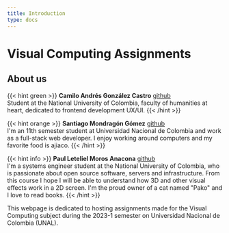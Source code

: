 ```yaml
---
title: Introduction
type: docs
---
```


# **Visual Computing Assignments**

## About us

{{< hint green >}}
**Camilo Andrés González Castro** [github](https://github.com/andgonzalezcas)\
Student at the National University of Colombia, faculty of humanities at heart, dedicated to frontend development UX/UI.
{{< /hint >}}

{{< hint orange >}}
**Santiago Mondragón Gómez** [github](https://github.com/mondracode)\
I'm an 11th semester student at Universidad Nacional de Colombia and work as a full-stack web developer. I enjoy working around computers and my favorite food is ajiaco.
{{< /hint >}}

{{< hint info >}}
**Paul Leteliel Moros Anacona** [github](https://github.com/pmoros)\
I'm a systems engineer student at the National University of Colombia, who is passionate about open source software, servers and infrastructure. From this course I hope I will be able to understand how 3D and other visual effects work in a 2D screen. I'm the proud owner of a cat named "Pako" and I love to read books.
{{< /hint >}}

This webpage is dedicated to hosting assignments made for the Visual Computing subject during the 2023-1 semester on Universidad Nacional de Colombia (UNAL).
